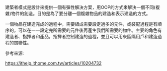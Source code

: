 建築者模式是設計來提供一個有彈性解決方案，用OOP的方式來解決一個不同(複雜)物件的創造。目的是為了要分離一個複雜物品的建造和表示建造的方式。

一個物品在建造完成的過程中，需要組成需要設定過多的元件，或裝配過程是有順序的，可以在一一設定完所需要的元件後再產生我們所需要的物件。主要的角色有建造者、指揮者和產品，指揮者控制建造的過程，並且可以用來區隔用戶和建造過程的關聯性。

參考來源:

https://ithelp.ithome.com.tw/articles/10204732